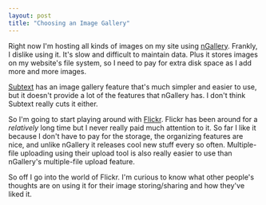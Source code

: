 ```yaml
---
layout: post
title: "Choosing an Image Gallery"
---
```


<p>Right now I'm hosting all kinds of images on my site using <a href="http://www.kindohm.com/ngallery">nGallery</a>.  Frankly, I dislike using it.  It's slow and difficult to maintain data.  Plus it stores images on my website's file system, so I need to pay for extra disk space as I add more and more images.</p>
  
<p><a title="Subtext" href="http://www.subtextproject.com" target="_blank">Subtext</a> has an image gallery feature that's much simpler and easier to use, but it doesn't provide a lot of the features that nGallery has.  I don't think Subtext really cuts it either.</p>
  
<p>So I'm going to start playing around with <a href="http://www.flickr.com/photos/kindohm" target="_blank">Flickr</a>.  Flickr has been around for a <em>relatively</em> long time but I never really paid much attention to it.  So far I like it because I don't have to pay for the storage, the organizing features are nice, and unlike nGallery it releases cool new stuff every so often.  Multiple-file uploading using their upload tool is also really easier to use than nGallery's multiple-file upload feature.</p>
  
<p>So off I go into the world of Flickr.  I'm curious to know what other people's thoughts are on using it for their image storing/sharing and how they've liked it.</p>
 
